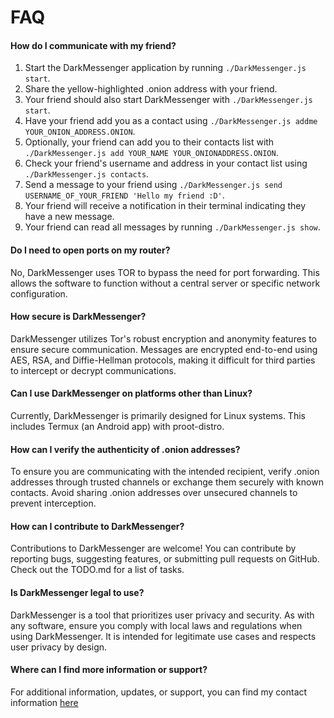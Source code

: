 # FAQ

#### How do I communicate with my friend?

1. Start the DarkMessenger application by running `./DarkMessenger.js start`.
2. Share the yellow-highlighted .onion address with your friend.
3. Your friend should also start DarkMessenger with `./DarkMessenger.js start`.
4. Have your friend add you as a contact using `./DarkMessenger.js addme YOUR_ONION_ADDRESS.ONION`.
5. Optionally, your friend can add you to their contacts list with `./DarkMessenger.js add YOUR_NAME YOUR_ONIONADDRESS.ONION`.
6. Check your friend's username and address in your contact list using `./DarkMessenger.js contacts`.
7. Send a message to your friend using `./DarkMessenger.js send USERNAME_OF_YOUR_FRIEND 'Hello my friend :D'`.
8. Your friend will receive a notification in their terminal indicating they have a new message.
9. Your friend can read all messages by running `./DarkMessenger.js show`.

#### Do I need to open ports on my router?

No, DarkMessenger uses TOR to bypass the need for port forwarding. This allows the software to function without a central server or specific network configuration.

#### How secure is DarkMessenger?

DarkMessenger utilizes Tor's robust encryption and anonymity features to ensure secure communication. Messages are encrypted end-to-end using AES, RSA, and Diffie-Hellman protocols, making it difficult for third parties to intercept or decrypt communications.

#### Can I use DarkMessenger on platforms other than Linux?

Currently, DarkMessenger is primarily designed for Linux systems. This includes Termux (an Android app) with proot-distro.

#### How can I verify the authenticity of .onion addresses?

To ensure you are communicating with the intended recipient, verify .onion addresses through trusted channels or exchange them securely with known contacts. Avoid sharing .onion addresses over unsecured channels to prevent interception.

#### How can I contribute to DarkMessenger?

Contributions to DarkMessenger are welcome! You can contribute by reporting bugs, suggesting features, or submitting pull requests on GitHub. Check out the TODO.md for a list of tasks.

#### Is DarkMessenger legal to use?

DarkMessenger is a tool that prioritizes user privacy and security. As with any software, ensure you comply with local laws and regulations when using DarkMessenger. It is intended for legitimate use cases and respects user privacy by design.

#### Where can I find more information or support?

For additional information, updates, or support, you can find my contact information [here](https://stringmanolo.github.io/portfolio/)

